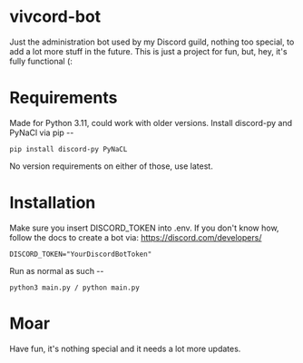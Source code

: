 # vivcord-bot
Just the administration bot used by my Discord guild, nothing too special, to add a lot more stuff in the future. This is just a project for fun, but, hey, it's fully functional (:

# Requirements
Made for Python 3.11, could work with older versions. Install discord-py and PyNaCl via pip --
```
pip install discord-py PyNaCL
```
No version requirements on either of those, use latest.

# Installation
Make sure you insert DISCORD_TOKEN into .env. If you don't know how, follow the docs to create a bot via: https://discord.com/developers/
```
DISCORD_TOKEN="YourDiscordBotToken"
```
Run as normal as such --
```
python3 main.py / python main.py
```

# Moar
Have fun, it's nothing special and it needs a lot more updates.
